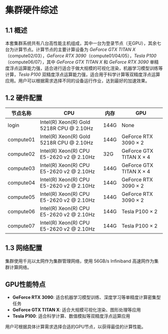 # 集群硬件综述

## 1.1 概述

本套集群系统共有八台高性能主机组成，其中一台为登录节点（无GPU），其余七台为计算节点。计算节点的主要计算设备为 *GeForce GTX TITAN X*（compute02/03），*GeForce RTX 3090*（compute01/04/05），*Tesla P100*（compute06/07），其中 *GeForce GTX TITAN X* 和 *GeForce RTX 3090* 单精度浮点运算能力强，适合进行适合于做大规模的可视化渲染，机器学习模型训练等计算，*Tesla P100* 双精度浮点运算能力强，适合用于科学计算等双精度浮点运算应用。用户可以根据需求选择不同的设备运行作业，达到最好的加速效果。

## 1.2 硬件配置

| 节点名称 | CPU | 内存 | GPU |
|---------|---------|----------|---------------|
| login | Intel(R) Xeon(R) Gold 5218R CPU @ 2.10Hz | 144G | None |
| compute01 | Intel(R) Xeon(R) Gold 5218R CPU @ 2.10Hz | 144G | GeForce RTX 3090 × 2 |
| compute02 | Intel(R) Xeon(R) CPU E5-2620 v2 @ 2.10Hz | 32G | GeForce GTX TITAN X × 4 |
| compute03 | Intel(R) Xeon(R) CPU E5-2620 v2 @ 2.10Hz | 144G | GeForce GTX TITAN X × 4 |
| compute04 | Intel(R) Xeon(R) CPU E5-2620 v2 @ 2.10Hz | 144G | GeForce RTX 3090 × 2 |
| compute05 | Intel(R) Xeon(R) CPU E5-2620 v2 @ 2.10Hz | 144G | GeForce RTX 3090 × 2 |
| compute06 | Intel(R) Xeon(R) CPU E5-2620 v2 @ 2.10Hz | 144G | Tesla P100 × 2 |
| compute07 | Intel(R) Xeon(R) CPU E5-2620 v2 @ 2.10Hz | 144G | Tesla P100 × 2 |

## 1.3 网络配置

集群使用千兆以太网作为集群管理网络，使用 56GB/s Infiniband 高速网作为集群计算网络。

## GPU性能特点

- **GeForce RTX 3090**: 适合机器学习模型训练、深度学习等单精度计算密集型任务
- **GeForce GTX TITAN X**: 适合大规模可视化渲染、图形处理等应用
- **Tesla P100**: 适合科学计算、数值模拟等双精度浮点运算应用

用户可根据具体计算需求选择合适的GPU节点，以获得最佳的计算性能。
